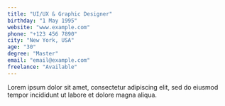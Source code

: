 ```yaml
---
title: "UI/UX & Graphic Designer"
birthday: "1 May 1995"
website: "www.example.com"
phone: "+123 456 7890"
city: "New York, USA"
age: "30"
degree: "Master"
email: "email@example.com"
freelance: "Available"
---
```


Lorem ipsum dolor sit amet, consectetur adipiscing elit, sed do eiusmod tempor incididunt ut labore et dolore magna aliqua.